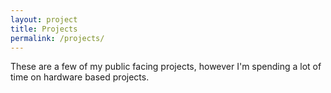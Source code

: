 ```yaml
---
layout: project
title: Projects
permalink: /projects/
---
```


These are a few of my public facing projects, however I'm spending a lot of time on hardware based projects.
